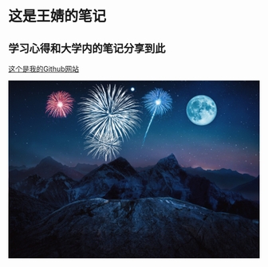 # 这是王婧的笔记

## 学习心得和大学内的笔记分享到此

[这个是我的Github网站](https://github.com/wangjinglinux/Note)

![烟花](./images/1.jpg)
